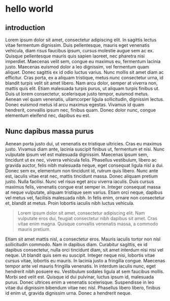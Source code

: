 # hello world
## introduction
Lorem ipsum dolor sit amet, consectetur adipiscing elit. In sagittis lectus vitae fermentum dignissim. Duis pellentesque, mauris eget venenatis vehicula, diam risus faucibus ipsum, cursus molestie augue sem ac ex. Quisque pellentesque mauris quis sapien laoreet, nec pharetra nisi imperdiet. Maecenas velit sem, congue eu maximus eu, fermentum lacinia justo. Maecenas euismod dolor a leo dignissim, vel fermentum quam aliquet. Donec sagittis ex id odio luctus varius. Nunc mollis sit amet diam ac efficitur. Cras porta, ex a aliquam tristique, metus nunc consectetur urna, id blandit turpis velit sit amet libero. Nam arcu dolor, semper at viverra non, mattis quis elit. Etiam malesuada turpis purus, ut aliquam turpis finibus ut. Duis ut lorem consectetur, scelerisque justo tempor, euismod metus. Aenean vel quam venenatis, ullamcorper ligula sollicitudin, dignissim lectus. Donec euismod metus id arcu maximus egestas. Vivamus id quam hendrerit, convallis ipsum nec, finibus quam. Donec dolor nunc, congue elementum eleifend nec, dapibus eu est.

## Nunc dapibus massa purus

Aenean porta justo dui, ut venenatis ex tristique ultricies. Cras eu maximus justo. Vivamus diam ante, lacinia suscipit finibus ut, fermentum et nisi. Nunc vulputate ipsum vel est malesuada dignissim. Maecenas ipsum sem, tincidunt ut ex nec, viverra vehicula felis. Phasellus vestibulum, libero ac gravida auctor, felis nibh malesuada neque, eget consequat ligula nisl a dui. Donec sem ex, elementum non tincidunt id, rutrum quis libero. Nunc ante est, iaculis vitae erat nec, mattis tincidunt massa. Donec aliquam pretium justo. Nulla facilisi. Nunc vel risus eget arcu viverra iaculis. Duis cursus maximus felis, venenatis congue erat semper in. Integer consequat massa at neque vulputate, aliquam tristique sem varius. Etiam orci neque, dapibus vel metus vel, facilisis malesuada nibh. In felis enim, ornare non consectetur et, blandit at metus. Proin lobortis iaculis nibh luctus vehicula.

> Lorem ipsum dolor sit amet, consectetur adipiscing elit. 
> Nam vulputate eros dui, feugiat consectetur nibh dapibus sit amet. Cras vitae enim magna.
> Quisque convallis venenatis massa, a commodo mauris pretium.

Etiam sit amet mattis nisl, a consectetur eros. Mauris iaculis tortor non nisl sollicitudin commodo. Nam in dapibus diam. Curabitur sagittis, ex id dapibus consectetur, nulla orci tincidunt diam, sit amet interdum nisi nisi vel neque. Ut blandit quis sem eu suscipit. Integer neque nisi, lobortis vitae cursus vitae, lobortis eu mauris. In lacinia justo a fringilla congue. Maecenas tempor ante vel mauris fringilla venenatis. In interdum iaculis nunc, eget hendrerit nibh posuere eu. Vestibulum sodales ligula at sem faucibus mollis. Morbi sed velit est. Quisque id dui pulvinar, luctus ipsum id, malesuada purus. Donec ultrices enim a venenatis scelerisque. Suspendisse in leo vitae dui dignissim bibendum vitae nec nisl. Phasellus libero libero, finibus id enim ut, gravida dignissim urna. Donec a hendrerit neque.